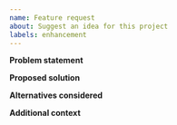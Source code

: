 ```yaml
---
name: Feature request
about: Suggest an idea for this project
labels: enhancement
---
```


**Problem statement**

**Proposed solution**

**Alternatives considered**

**Additional context**

